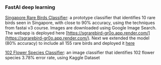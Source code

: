 ### FastAI deep learning 

[Singapore Rare Birds Classifier](https://github.com/qwyeow/FastAI/blob/master/Singapore_Rare_Birds_Classifier-Prototype.ipynb): a prototype classifier that identifies 10 rare birds seen in Singapore, with close to 90% accuracy, using the techniques from fastai v3 course. Images are downloaded using Google Image Search. The webapp is deployed here [https://sgrarebird-gr0o.app.render.com/](https://sgrarebird-gr0o.app.render.com/). Next we extended the model (80% accuracy) to include all 155 rare birds and deployed it [here](https://sgrarebird155.onrender.com)

[102 Flower Species Classifier](https://github.com/qwyeow/FastAI/blob/master/Kaggle_102_Flowers_Diff_Species.ipynb): an image classifier that identifies 102 flower species 3.78% error rate, using Kaggle Dataset

